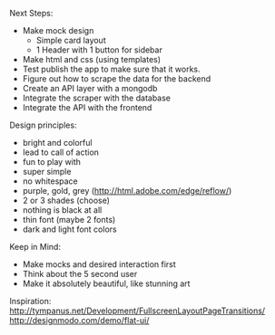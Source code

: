 Next Steps:
* Make mock design
  * Simple card layout
  * 1 Header with 1 button for sidebar
* Make html and css (using templates)
* Test publish the app to make sure that it works.
* Figure out how to scrape the data for the backend
* Create an API layer with a mongodb
* Integrate the scraper with the database
* Integrate the API with the frontend

Design principles:
* bright and colorful
* lead to call of action
* fun to play with
* super simple
* no whitespace
* purple, gold, grey (http://html.adobe.com/edge/reflow/)
* 2 or 3 shades (choose)
* nothing is black at all
* thin font (maybe 2 fonts)
* dark and light font colors

Keep in Mind:
* Make mocks and desired interaction first
* Think about the 5 second user
* Make it absolutely beautiful, like stunning art

Inspiration:
http://tympanus.net/Development/FullscreenLayoutPageTransitions/
http://designmodo.com/demo/flat-ui/